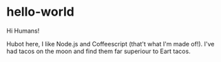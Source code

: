 # hello-world

Hi Humans!

Hubot here, I like Node.js and Coffeescript (that't what I'm made of!).
I've had tacos on the moon and find them far superiour to Eart tacos.
